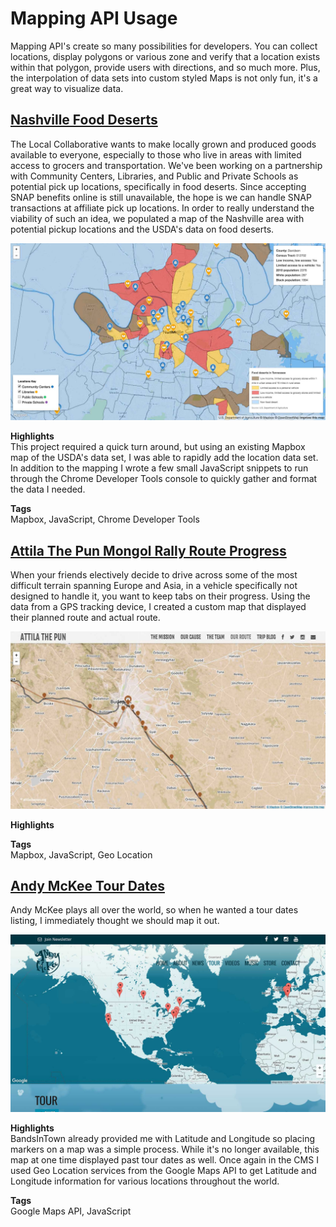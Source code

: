 # Mapping API Usage
Mapping API's create so many possibilities for developers.  You can collect locations, display polygons or various zone and verify that a location exists within that polygon, provide users with directions, and so much more.  Plus, the interpolation of data sets into custom styled Maps is not only fun, it's a great way to visualize data.

## [Nashville Food Deserts](https://steven-klein.github.io/TLC-Food-Deserts-and-Community-Centers/)

The Local Collaborative wants to make locally grown and produced goods available to everyone, especially to those who live in areas with limited access to grocers and transportation.  We've been working on a partnership with Community Centers, Libraries, and Public and Private Schools as potential pick up locations, specifically in food deserts.  Since accepting SNAP benefits online is still unavailable, the hope is we can handle SNAP transactions at affiliate pick up locations.  In order to really understand the viability of such an idea, we populated a map of the Nashville area with potential pickup locations and the USDA's data on food deserts.

<div class="image-grid">
    <p><img src="/assets/images/projects/tlc-map.jpg"/></p>
</div>

__Highlights__  
This project required a quick turn around, but using an existing Mapbox map of the USDA's data set, I was able to rapidly add the location data set.  In addition to the mapping I wrote a few small JavaScript snippets to run through the Chrome Developer Tools console to quickly gather and format the data I needed.

__Tags__  
Mapbox, JavaScript, Chrome Developer Tools

## [Attila The Pun Mongol Rally Route Progress](https://steven-klein.github.io/attilathepun.org/our-route/index.html)

When your friends electively decide to drive across some of the most difficult terrain spanning Europe and Asia, in a vehicle specifically not designed to handle it, you want to keep tabs on their progress.  Using the data from a GPS tracking device, I created a custom map that displayed their planned route and actual route.

<div class="image-grid">
    <p><img src="/assets/images/projects/attila-map.jpg"/></p>
</div>

__Highlights__  


__Tags__  
Mapbox, JavaScript, Geo Location

## [Andy McKee Tour Dates](http://www.andymckee.com/tour/)

Andy McKee plays all over the world, so when he wanted a tour dates listing, I immediately thought we should map it out.  

<div class="image-grid">
    <p><img src="/assets/images/projects/andy-map.jpg"/></p>
</div>

__Highlights__  
BandsInTown already provided me with Latitude and Longitude so placing markers on a map was a simple process.  While it's no longer available, this map at one time displayed past tour dates as well.  Once again in the CMS I used Geo Location services from the Google Maps API to get Latitude and Longitude information for various locations throughout the world.

__Tags__  
Google Maps API, JavaScript
